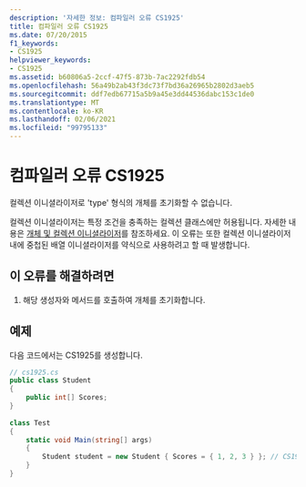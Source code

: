 ```yaml
---
description: '자세한 정보: 컴파일러 오류 CS1925'
title: 컴파일러 오류 CS1925
ms.date: 07/20/2015
f1_keywords:
- CS1925
helpviewer_keywords:
- CS1925
ms.assetid: b60806a5-2ccf-47f5-873b-7ac2292fdb54
ms.openlocfilehash: 56a49b2ab43f3dc73f7bd36a26965b2802d3aeb5
ms.sourcegitcommit: ddf7edb67715a5b9a45e3dd44536dabc153c1de0
ms.translationtype: MT
ms.contentlocale: ko-KR
ms.lasthandoff: 02/06/2021
ms.locfileid: "99795133"
---
```

# <a name="compiler-error-cs1925"></a>컴파일러 오류 CS1925

컬렉션 이니셜라이저로 'type' 형식의 개체를 초기화할 수 없습니다.  
  
 컬렉션 이니셜라이저는 특정 조건을 충족하는 컬렉션 클래스에만 허용됩니다. 자세한 내용은 [개체 및 컬렉션 이니셜라이저](../programming-guide/classes-and-structs/object-and-collection-initializers.md)를 참조하세요. 이 오류는 또한 컬렉션 이니셜라이저 내에 중첩된 배열 이니셜라이저를 약식으로 사용하려고 할 때 발생합니다.  
  
## <a name="to-correct-this-error"></a>이 오류를 해결하려면  
  
1. 해당 생성자와 메서드를 호출하여 개체를 초기화합니다.  
  
## <a name="example"></a>예제  

 다음 코드에서는 CS1925를 생성합니다.  
  
```csharp  
// cs1925.cs  
public class Student  
{  
    public int[] Scores;  
}  
  
class Test  
{  
    static void Main(string[] args)  
    {  
        Student student = new Student { Scores = { 1, 2, 3 } }; // CS1925  
    }  
}  
```

